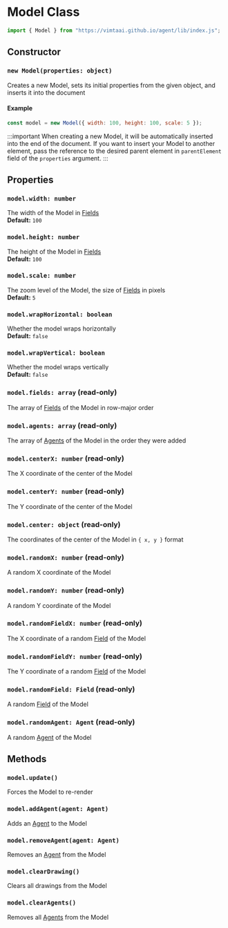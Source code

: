 # Model Class

```js
import { Model } from "https://vimtaai.github.io/agent/lib/index.js";
```

## Constructor

### `new Model(properties: object)`

Creates a new Model, sets its initial properties from the given object, and inserts it into the document

#### Example

```js
const model = new Model({ width: 100, height: 100, scale: 5 });
```

:::important
When creating a new Model, it will be automatically inserted into the end of the document. If you want to insert your Model to another element, pass the reference to the desired parent element in `parentElement` field of the `properties` argument.
:::

## Properties

### `model.width: number`

The width of the Model in [Fields][field]  
**Default:** `100`

### `model.height: number`

The height of the Model in [Fields][field]  
**Default:** `100`

### `model.scale: number`

The zoom level of the Model, the size of [Fields][field] in pixels  
**Default:** `5`

### `model.wrapHorizontal: boolean`

Whether the model wraps horizontally  
**Default:** `false`

### `model.wrapVertical: boolean`

Whether the model wraps vertically  
**Default:** `false`

### `model.fields: array` (read-only)

The array of [Fields][field] of the Model in row-major order

### `model.agents: array` (read-only)

The array of [Agents][agent] of the Model in the order they were added

### `model.centerX: number` (read-only)

The X coordinate of the center of the Model

### `model.centerY: number` (read-only)

The Y coordinate of the center of the Model

### `model.center: object` (read-only)

The coordinates of the center of the Model in `{ x, y }` format

### `model.randomX: number` (read-only)

A random X coordinate of the Model

### `model.randomY: number` (read-only)

A random Y coordinate of the Model

### `model.randomFieldX: number` (read-only)

The X coordinate of a random [Field][field] of the Model

### `model.randomFieldY: number` (read-only)

The Y coordinate of a random [Field][field] of the Model

### `model.randomField: Field` (read-only)

A random [Field][field] of the Model

### `model.randomAgent: Agent` (read-only)

A random [Agent][agent] of the Model

## Methods

### `model.update()`

Forces the Model to re-render

### `model.addAgent(agent: Agent)`

Adds an [Agent][agent] to the Model

### `model.removeAgent(agent: Agent)`

Removes an [Agent][agent] from the Model

### `model.clearDrawing()`

Clears all drawings from the Model

### `model.clearAgents()`

Removes all [Agents][agent] from the Model

[field]: /api/field
[agent]: /api/agent

